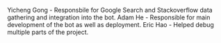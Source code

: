 Yicheng Gong - Responsbile for Google Search and Stackoverflow data gathering and integration into the bot.
Adam He - Responsible for main development of the bot as well as deployment.
Eric Hao - Helped debug multiple parts of the project.
